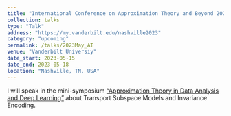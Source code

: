 ```yaml
---
title: "International Conference on Approximation Theory and Beyond 2023"
collection: talks
type: "Talk"
address: "https://my.vanderbilt.edu/nashville2023"
category: "upcoming"
permalink: /talks/2023May_AT
venue: "Vanderbilt Universiy"
date_start: 2023-05-15
date_end: 2023-05-18
location: "Nashville, TN, USA"
---
```


I will speak in the mini-symposium [“Approximation Theory in Data Analysis and Deep Learning”](https://my.vanderbilt.edu/nashville2023/minisymposia/) about Transport Subspace Models and Invariance Encoding.
